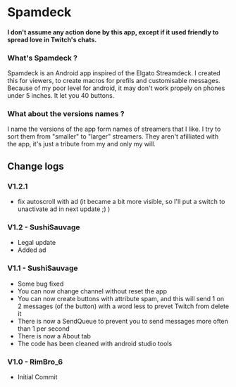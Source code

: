# Spamdeck

#### I don't assume any action done by this app, except if it used friendly to spread love in Twitch's chats.

### What's Spamdeck ?
Spamdeck is an Android app inspired of the Elgato Streamdeck. I created this for viewers, to create macros for prefils and customisable messages. Because of my poor level for android, it may don't work propely on phones under 5 inches. It let you 40 buttons.

### What about the versions names ?
I name the versions of the app form names of streamers that I like. I try to sort them from "smaller" to "larger" streamers. They aren't afilliated with the app, it's just a tribute from my and only my will.

## Change logs

### V1.2.1
- fix autoscroll with ad (it became a bit more visible, so I'll put a switch to unactivate ad in next update ;) )

### V1.2 - SushiSauvage
- Legal  update
- Added ad

### V1.1 - SushiSauvage
- Some bug fixed
- You can now change channel without reset the app
- You can now create buttons with attribute spam, and this will send 1 on 2 messages (of the button) with a word less to prevet Twitch from delete it
- There is now a SendQueue to prevent you to send messages more often than 1 per second
- There is now a About tab
- The code has been cleaned with android studio tools

### V1.0 - RimBro_6
- Initial Commit

